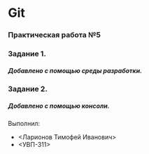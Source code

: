 # Git
### Практическая работа №5
### Задание 1.
##### Добавлено с помощью среды разработки.
### Задание 2.
##### Добавлено с помощью консоли.
Выполнил:
* <Ларионов Тимофей Иванович>
* <УВП-311>